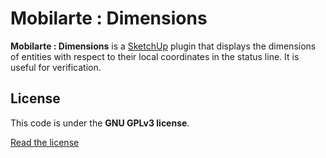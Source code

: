 Mobilarte : Dimensions
======================

**Mobilarte : Dimensions** is a [SketchUp](http://www.sketchup.com) plugin that displays the dimensions of entities with respect to their local coordinates in the status line. It is useful for verification.

License
-------

This code is under the **GNU GPLv3 license**.

[Read the license](LICENSE)

